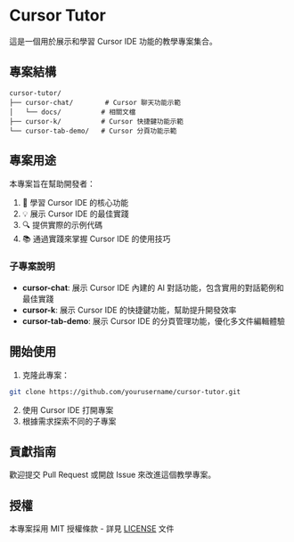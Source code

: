 # Cursor Tutor

這是一個用於展示和學習 Cursor IDE 功能的教學專案集合。

## 專案結構

```
cursor-tutor/
├── cursor-chat/        # Cursor 聊天功能示範
│   └── docs/          # 相關文檔
├── cursor-k/          # Cursor 快捷鍵功能示範
└── cursor-tab-demo/   # Cursor 分頁功能示範
```

## 專案用途

本專案旨在幫助開發者：

1. 🎯 學習 Cursor IDE 的核心功能
2. 💡 展示 Cursor IDE 的最佳實踐
3. 🔍 提供實際的示例代碼
4. 📚 通過實踐來掌握 Cursor IDE 的使用技巧

### 子專案說明

- **cursor-chat**: 展示 Cursor IDE 內建的 AI 對話功能，包含實用的對話範例和最佳實踐
- **cursor-k**: 展示 Cursor IDE 的快捷鍵功能，幫助提升開發效率
- **cursor-tab-demo**: 展示 Cursor IDE 的分頁管理功能，優化多文件編輯體驗

## 開始使用

1. 克隆此專案：
```bash
git clone https://github.com/yourusername/cursor-tutor.git
```

2. 使用 Cursor IDE 打開專案
3. 根據需求探索不同的子專案

## 貢獻指南

歡迎提交 Pull Request 或開啟 Issue 來改進這個教學專案。

## 授權

本專案採用 MIT 授權條款 - 詳見 [LICENSE](LICENSE) 文件